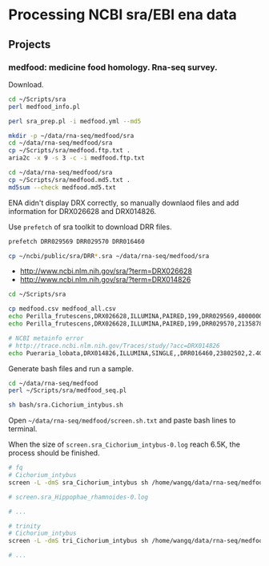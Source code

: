 # Processing NCBI sra/EBI ena data

## Projects

### medfood: medicine food homology. Rna-seq survey.

Download.

```bash
cd ~/Scripts/sra
perl medfood_info.pl

perl sra_prep.pl -i medfood.yml --md5

mkdir -p ~/data/rna-seq/medfood/sra
cd ~/data/rna-seq/medfood/sra
cp ~/Scripts/sra/medfood.ftp.txt .
aria2c -x 9 -s 3 -c -i medfood.ftp.txt

cd ~/data/rna-seq/medfood/sra
cp ~/Scripts/sra/medfood.md5.txt .
md5sum --check medfood.md5.txt
```

ENA didn't display DRX correctly, so manually downlaod files and add information for DRX026628 and DRX014826.

Use `prefetch` of sra toolkit to download DRR files.

```bash
prefetch DRR029569 DRR029570 DRR016460

cp ~/ncbi/public/sra/DRR*.sra ~/data/rna-seq/medfood/sra
```

* http://www.ncbi.nlm.nih.gov/sra/?term=DRX026628
* http://www.ncbi.nlm.nih.gov/sra/?term=DRX014826

```bash
cd ~/Scripts/sra

cp medfood.csv medfood_all.csv
echo Perilla_frutescens,DRX026628,ILLUMINA,PAIRED,199,DRR029569,4000000,808M >> medfood_all.csv
echo Perilla_frutescens,DRX026628,ILLUMINA,PAIRED,199,DRR029570,2135878,431.4M >> medfood_all.csv

# NCBI metainfo error
# http://trace.ncbi.nlm.nih.gov/Traces/study/?acc=DRX014826
echo Pueraria_lobata,DRX014826,ILLUMINA,SINGLE,,DRR016460,23802502,2.4G >> medfood_all.csv
```

Generate bash files and run a sample.

```bash
cd ~/data/rna-seq/medfood
perl ~/Scripts/sra/medfood_seq.pl

sh bash/sra.Cichorium_intybus.sh

```

Open `~/data/rna-seq/medfood/screen.sh.txt` and paste bash lines to terminal.

When the size of `screen.sra_Cichorium_intybus-0.log` reach 6.5K, the process should be finished.

```bash
# fq
# Cichorium_intybus
screen -L -dmS sra_Cichorium_intybus sh /home/wangq/data/rna-seq/medfood/bash/sra.Cichorium_intybus.sh

# screen.sra_Hippophae_rhamnoides-0.log

# ...

# trinity
# Cichorium_intybus
screen -L -dmS tri_Cichorium_intybus sh /home/wangq/data/rna-seq/medfood/bash/tri.Cichorium_intybus.sh

# ...
```
